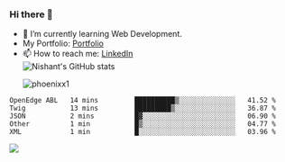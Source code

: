 ### Hi there 👋

<!--
**phoenixx1/phoenixx1** is a ✨ _special_ ✨ repository because its `README.md` (this file) appears on your GitHub profile.

Here are some ideas to get you started:

- 🔭 I’m currently working on ...
- 🌱 I’m currently learning ...
- 👯 I’m looking to collaborate on ...
- 🤔 I’m looking for help with ...
- 💬 Ask me about ...
- 📫 How to reach me: ...
- 😄 Pronouns: ...
- ⚡ Fun fact: ...
-->
- 🌱 I’m currently learning Web Development.
- My Portfolio: [Portfolio](https://phoenixx1.github.io/)
- 📫 How to reach me: [LinkedIn](https://www.linkedin.com/in/nishant-saxena-2609/)  
![Nishant's GitHub stats](https://github-readme-stats.vercel.app/api?username=phoenixx1&count_private=true)<p><img align="center" src="https://github-readme-streak-stats.herokuapp.com/?user=phoenixx1&" alt="phoenixx1" /></p>  
<!--START_SECTION:waka-->
```text
OpenEdge ABL   14 mins         ██████████▒░░░░░░░░░░░░░░   41.52 % 
Twig           13 mins         █████████▒░░░░░░░░░░░░░░░   36.87 % 
JSON           2 mins          █▓░░░░░░░░░░░░░░░░░░░░░░░   06.90 % 
Other          1 min           █▒░░░░░░░░░░░░░░░░░░░░░░░   04.77 % 
XML            1 min           █░░░░░░░░░░░░░░░░░░░░░░░░   03.96 % 
```
<!--END_SECTION:waka-->

![](https://komarev.com/ghpvc/?username=phoenixx1&style=plastic)

<!-- ![Visitor Count](https://profile-counter.glitch.me/phoenixx1/count.svg) -->
